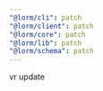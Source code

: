 ```yaml
---
"@lorm/cli": patch
"@lorm/client": patch
"@lorm/core": patch
"@lorm/lib": patch
"@lorm/schema": patch
---
```


vr update
